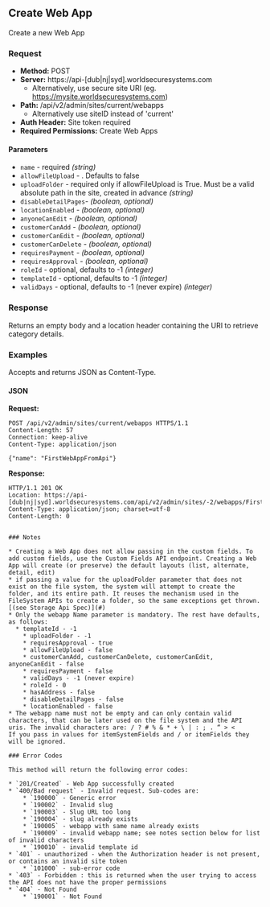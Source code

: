 ## Create Web App

Create a new Web App

### Request

* **Method:** POST
* **Server:** https://api-[dub|nj|syd].worldsecuresystems.com
  * Alternatively, use secure site URI (eg. https://mysite.worldsecuresystems.com)
* **Path:** /api/v2/admin/sites/current/webapps 
  * Alternatively use siteID instead of 'current'
* **Auth Header:** Site token required
* **Required Permissions:** Create Web Apps

#### Parameters ####

* `name` - required *(string)*
* `allowFileUpload` - . Defaults to false 
* `uploadFolder` - required only if allowFileUpload is True. Must be a valid absolute path in the site, created in advance *(string)*
* `disableDetailPages`- *(boolean, optional)*
* `locationEnabled` - *(boolean, optional)*
* `anyoneCanEdit` - *(boolean, optional)*
* `customerCanAdd` - *(boolean, optional)*
* `customerCanEdit` - *(boolean, optional)*
* `customerCanDelete` - *(boolean, optional)*
* `requiresPayment` - *(boolean, optional)*
* `requiresApproval` - *(boolean, optional)*
* `roleId` - optional, defaults to -1 *(integer)*
* `templateId` - optional, defaults to -1 *(integer)*
* `validDays` - optional, defaults to -1 (never expire) *(integer)*

### Response

Returns an empty body and a location header containing the URI to retrieve category details.

### Examples

Accepts and returns JSON as Content-Type.

#### JSON

**Request:**
~~~
POST /api/v2/admin/sites/current/webapps HTTPS/1.1
Content-Length: 57
Connection: keep-alive
Content-Type: application/json
 
{"name": "FirstWebAppFromApi"}

~~~

**Response:**
~~~
HTTP/1.1 201 OK
Location: https://api-[dub|nj|syd].worldsecuresystems.com/api/v2/admin/sites/-2/webapps/FirstWebAppFromApi
Content-Type: application/json; charset=utf-8
Content-Length: 0


### Notes 

* Creating a Web App does not allow passing in the custom fields. To add custom fields, use the Custom Fields API endpoint. Creating a Web App will create (or preserve) the default layouts (list, alternate, detail, edit)
* if passing a value for the uploadFolder parameter that does not exist on the file system, the system will attempt to create the folder, and its entire path. It reuses the mechanism used in the FileSystem APIs to create a folder, so the same exceptions get thrown. [(see Storage Api Spec)](#)
* Only the webapp Name parameter is mandatory. The rest have defaults, as follows:
  * templateId - -1
	* uploadFolder - -1
	* requiresApproval - true
	* allowFileUpload - false
	* customerCanAdd, customerCanDelete, customerCanEdit, anyoneCanEdit - false
	* requiresPayment - false
	* validDays - -1 (never expire)
	* roleId - 0
	* hasAddress - false
	* disableDetailPages - false
	* locationEnabled - false
* The webapp name must not be empty and can only contain valid characters, that can be later used on the file system and the API uris. The invalid characters are: / ? # % & * + \ | : ; . “ > <
If you pass in values for itemSystemFields and / or itemFields they will be ignored.

### Error Codes

This method will return the following error codes:

* `201/Created` - Web App successfully created
* `400/Bad request` - Invalid request. Sub-codes are:
	* `190000` - Generic error
	* `190002` - Invalid slug
	* `190003` - Slug URL too long
	* `190004` - slug already exists
	* `190005` - webapp with same name already exists
	* `190009` - invalid webapp name; see notes section below for list of invalid characters
	* `190010` - invalid template id
* `401` - unauthorized - when the Authorization header is not present, or contains an invalid site token
	* `101000` - sub-error code
* `403` - Forbidden : this is returned when the user trying to access the API does not have the proper permissions
* `404` - Not Found
	* `190001` - Not Found
